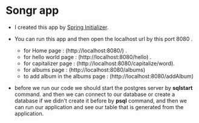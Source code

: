 # Songr app

- I created this app by [Spring Initializer](https://start.spring.io/).
- You can run this app and then open the localhost url by this port 8080 .  
   - for Home page : (http://localhost:8080/) .
   - for hello world page : (http://localhost:8080/hello) .
   - for capitalizer page : (http://localhost:8080/capitalize/word).
   - for albums page : (http://localhost:8080/albums)
   - to add album in the albums page : (http://localhost:8080/addAlbum)

- before we run our code we should start the postgres server by **sqlstart** command. and then we can connect to our database or create a database if we didn't create it before by **psql** command, and then we can run our application and see our table that is generated from the application.